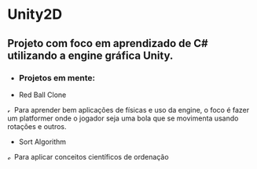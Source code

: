 # Unity2D
## Projeto com foco em aprendizado de C# utilizando a engine gráfica Unity.

- ### Projetos em mente:


- Red Ball Clone
<img src="https://user-images.githubusercontent.com/55366034/120813745-90935000-c524-11eb-98a2-cb8ec50c0f5c.png" width="10em" height="10em" alt="redball image">
Para aprender bem aplicações de físicas e uso da engine, o foco é fazer um platformer onde o jogador seja uma bola que se movimenta usando rotações e outros.

- Sort Algorithm
<img src="https://user-images.githubusercontent.com/55366034/120813939-c46e7580-c524-11eb-9665-238b60db973b.png" width="10em" height="10em" alt="sort algo">
Para aplicar conceitos científicos de ordenação
